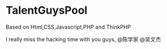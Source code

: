 TalentGuysPool
==============

Based on Html,CSS,Javascript,PHP and ThinkPHP

I really miss the hacking time with you guys, @陈学家 @吴文杰
